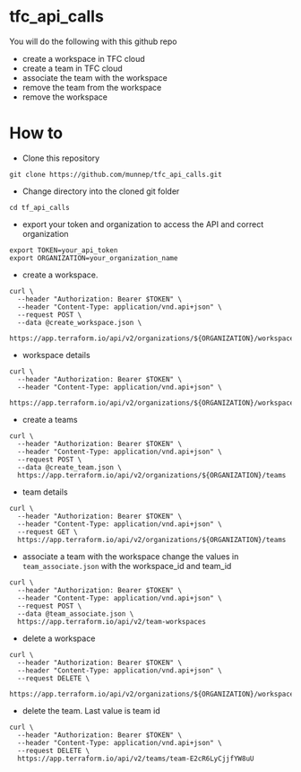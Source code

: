 # tfc_api_calls

You will do the following with this github repo

- create a workspace in TFC cloud
- create a team in TFC cloud
- associate the team with the workspace
- remove the team from the workspace
- remove the workspace

# How to

- Clone this repository
```
git clone https://github.com/munnep/tfc_api_calls.git
```
- Change directory into the cloned git folder
```
cd tf_api_calls
```
- export your token and organization to access the API and correct organization
```
export TOKEN=your_api_token
export ORGANIZATION=your_organization_name
```
- create a workspace. 
```
curl \
  --header "Authorization: Bearer $TOKEN" \
  --header "Content-Type: application/vnd.api+json" \
  --request POST \
  --data @create_workspace.json \
  https://app.terraform.io/api/v2/organizations/${ORGANIZATION}/workspaces

```
- workspace details
```
curl \
  --header "Authorization: Bearer $TOKEN" \
  --header "Content-Type: application/vnd.api+json" \
  https://app.terraform.io/api/v2/organizations/${ORGANIZATION}/workspaces/tfc_api_calls_test
```
- create a teams
```
curl \
  --header "Authorization: Bearer $TOKEN" \
  --header "Content-Type: application/vnd.api+json" \
  --request POST \
  --data @create_team.json \
  https://app.terraform.io/api/v2/organizations/${ORGANIZATION}/teams
```
- team details
```
curl \
  --header "Authorization: Bearer $TOKEN" \
  --header "Content-Type: application/vnd.api+json" \
  --request GET \
  https://app.terraform.io/api/v2/organizations/${ORGANIZATION}/teams
```
- associate a team with the workspace
change the values in ```team_associate.json``` with the workspace_id and team_id
```
curl \
  --header "Authorization: Bearer $TOKEN" \
  --header "Content-Type: application/vnd.api+json" \
  --request POST \
  --data @team_associate.json \
  https://app.terraform.io/api/v2/team-workspaces
```
- delete a workspace
```
curl \
  --header "Authorization: Bearer $TOKEN" \
  --header "Content-Type: application/vnd.api+json" \
  --request DELETE \
  https://app.terraform.io/api/v2/organizations/${ORGANIZATION}/workspaces/tfc_api_calls_test
```
- delete the team. Last value is team id
```
curl \
  --header "Authorization: Bearer $TOKEN" \
  --header "Content-Type: application/vnd.api+json" \
  --request DELETE \
  https://app.terraform.io/api/v2/teams/team-E2cR6LyCjjfYW8uU
```

